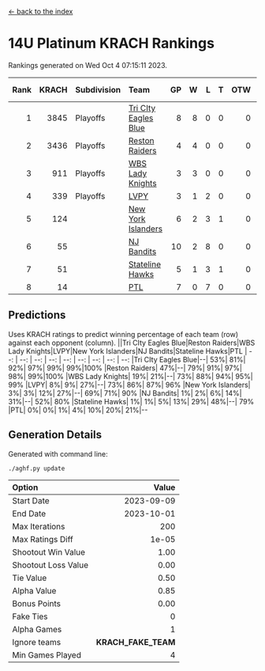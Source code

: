 [<- back to the index](readme.md)
# 14U Platinum KRACH Rankings
Rankings generated on Wed Oct  4 07:15:11 2023.

Rank|KRACH|Subdivision|Team|GP|W|L|T|OTW|OTL|SoS|Exp Wins|Win Diff
---:|---:|:---|:---|---:|---:|---:|---:|---:|---:|---:|---:|---:
1|3845|Playoffs|[Tri CIty Eagles Blue](https://gamesheetstats.com/seasons/3663/teams/140831/schedule)|8|8|0|0|0|0|68|8.8|-0.0
2|3436|Playoffs|[Reston Raiders](https://gamesheetstats.com/seasons/3663/teams/140829/schedule)|4|4|0|0|0|0|110|4.9|0.0
3|911|Playoffs|[WBS Lady Knights](https://gamesheetstats.com/seasons/3663/teams/140825/schedule)|3|3|0|0|0|0|36|3.9|0.0
4|339|Playoffs|[LVPY](https://gamesheetstats.com/seasons/3663/teams/140820/schedule)|3|1|2|0|0|0|1856|1.9|0.0
5|124||[New York Islanders](https://gamesheetstats.com/seasons/3663/teams/140832/schedule)|6|2|3|1|0|0|737|3.4|0.0
6|55||[NJ Bandits](https://gamesheetstats.com/seasons/3663/teams/140828/schedule)|10|2|8|0|0|0|1557|2.9|0.0
7|51||[Stateline Hawks](https://gamesheetstats.com/seasons/3663/teams/140830/schedule)|5|1|3|1|0|0|877|2.4|0.0
8|14||[PTL](https://gamesheetstats.com/seasons/3663/teams/140827/schedule)|7|0|7|0|0|0|2001|0.9|0.0

## Predictions
Uses KRACH ratings to predict winning percentage of each team (row) against each opponent (column).
||Tri CIty Eagles Blue|Reston Raiders|WBS Lady Knights|LVPY|New York Islanders|NJ Bandits|Stateline Hawks|PTL
| --: | --: | --: | --: | --: | --: | --: | --: | --: 
|Tri CIty Eagles Blue|--| 53%| 81%| 92%| 97%| 99%| 99%|100%
|Reston Raiders| 47%|--| 79%| 91%| 97%| 98%| 99%|100%
|WBS Lady Knights| 19%| 21%|--| 73%| 88%| 94%| 95%| 99%
|LVPY|  8%|  9%| 27%|--| 73%| 86%| 87%| 96%
|New York Islanders|  3%|  3%| 12%| 27%|--| 69%| 71%| 90%
|NJ Bandits|  1%|  2%|  6%| 14%| 31%|--| 52%| 80%
|Stateline Hawks|  1%|  1%|  5%| 13%| 29%| 48%|--| 79%
|PTL|  0%|  0%|  1%|  4%| 10%| 20%| 21%|--

## Generation Details

Generated with command line:
```
./aghf.py update
```

| Option | Value |
| :----- | ----: |
| Start Date | 2023-09-09 |
| End Date | 2023-10-01 |
| Max Iterations | 200 |
| Max Ratings Diff | 1e-05 |
| Shootout Win Value | 1.00 |
| Shootout Loss Value | 0.00 |
| Tie Value | 0.50 |
| Alpha Value | 0.85 |
| Bonus Points | 0.00 |
| Fake Ties | 0 |
| Alpha Games | 1 |
| Ignore teams | __KRACH_FAKE_TEAM__ |
| Min Games Played | 4 |

